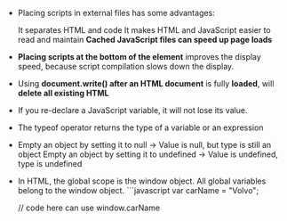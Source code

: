 - Placing scripts in external files has some advantages:

    It separates HTML and code
    It makes HTML and JavaScript easier to read and maintain
    <b>Cached JavaScript files can speed up page loads</b>

- <b>Placing scripts at the bottom of the <body> element</b> improves the display speed, because script compilation slows down the display.

- Using <b>document.write() after an HTML document</b> is fully <b>loaded</b>, will <b>delete all existing HTML</b>

- If you re-declare a JavaScript variable, it will not lose its value.

- The typeof operator returns the type of a variable or an expression

- Empty an object by setting it to null -> Value is null, but type is still an object
Empty an object by setting it to undefined -> Value is undefined, type is undefined

- In HTML, the global scope is the window object. All global variables belong to the window object.
<t>```javascript
    var carName = "Volvo";

    // code here can use window.carName
```</t>
